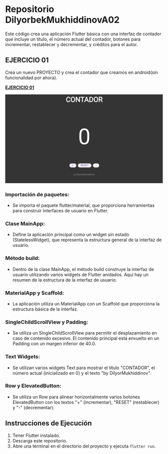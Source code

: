 # Repositorio DilyorbekMukhiddinovA02
Este código crea una aplicación Flutter básica con una interfaz de contador que incluye un título, el número actual del contador, botones para incrementar, restablecer y decrementar, y créditos para el autor.

## EJERCICIO 01
Crea un nuevo PROYECTO y crea el contador que creamos en android(sin funcionalidad por ahora).

**[EJERCICIO 01](https://www.figma.com/file/81Q9MRTXxY0lega1H7OPwr/EjeciciosAndroid?type=design&node-id=0%3A1&mode=design&t=QnfFnLzeeeTieqMl-1)**

![DilyorbekMukhiddinovA01_counter](https://github.com/eXdesy/DilyorbekMukhiddinovA02/blob/main/img/DilyorbekMukhiddinovA02_counter.png)

### Importación de paquetes: 
- Se importa el paquete flutter/material, que proporciona herramientas para construir interfaces de usuario en Flutter.

### Clase MainApp: 
- Define la aplicación principal como un widget sin estado (StatelessWidget), que representa la estructura general de la interfaz de usuario.

### Método build: 
- Dentro de la clase MainApp, el método build construye la interfaz de usuario utilizando varios widgets de Flutter anidados. Aquí hay un resumen de la estructura de la interfaz de usuario:

### MaterialApp y Scaffold: 
- La aplicación utiliza un MaterialApp con un Scaffold que proporciona la estructura básica de la interfaz.

### SingleChildScrollView y Padding: 
- Se utiliza un SingleChildScrollView para permitir el desplazamiento en caso de contenido excesivo. El contenido principal está envuelto en un Padding con un margen inferior de 40.0.

### Text Widgets: 
- Se utilizan varios widgets Text para mostrar el título "CONTADOR", el número actual (inicializado en 0) y el texto "by DilyorMukhiddinov".

### Row y ElevatedButton: 
- Se utiliza un Row para alinear horizontalmente varios botones ElevatedButton con los textos "+" (incrementar), "RESET" (restablecer) y "-" (decrementar).

## Instrucciones de Ejecución
1. Tener Flutter instalado.
2. Descarga este repositorio.
3. Abre una terminal en el directorio del proyecto y ejecuta `flutter run`.
